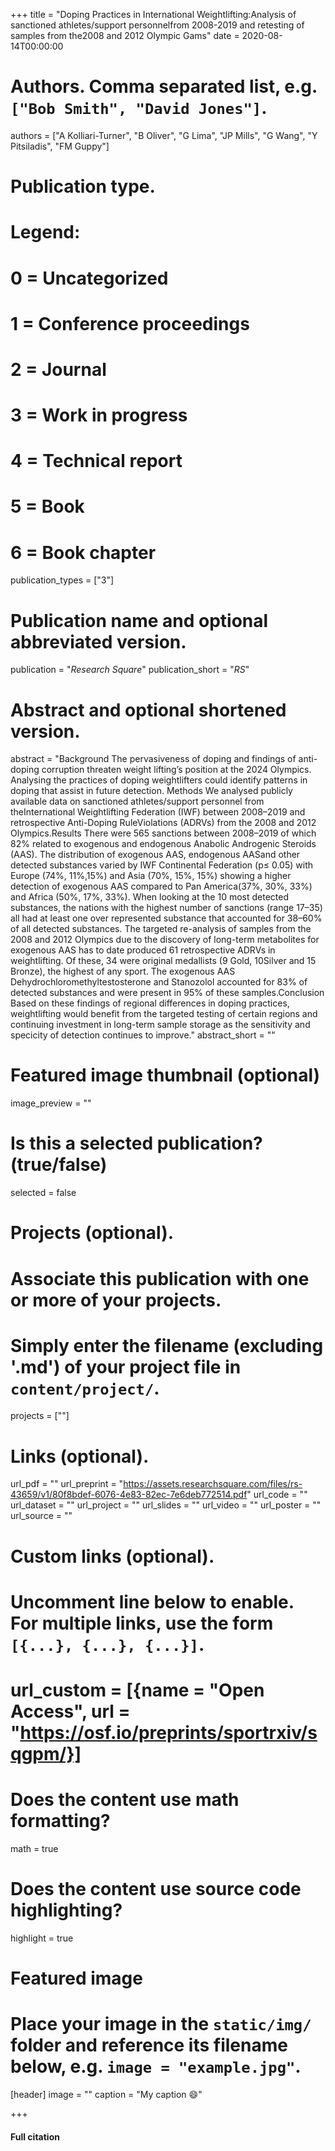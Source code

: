 +++
title = "Doping Practices in International Weightlifting:Analysis of sanctioned athletes/support personnelfrom 2008-2019 and retesting of samples from the2008 and 2012 Olympic Gams"
date = 2020-08-14T00:00:00

# Authors. Comma separated list, e.g. `["Bob Smith", "David Jones"]`.
authors = ["A Kolliari-Turner", "B Oliver", "G Lima", "JP Mills", "G Wang", "Y Pitsiladis", "FM Guppy"]

# Publication type.
# Legend:
# 0 = Uncategorized
# 1 = Conference proceedings
# 2 = Journal
# 3 = Work in progress
# 4 = Technical report
# 5 = Book
# 6 = Book chapter
publication_types = ["3"]

# Publication name and optional abbreviated version.
publication = "*Research Square*"
publication_short = "*RS*"

# Abstract and optional shortened version.
abstract = "Background The pervasiveness of doping and  findings of anti-doping corruption threaten weight lifting’s position at the 2024 Olympics. Analysing the practices of doping weightlifters could identify patterns in doping that assist in future detection. Methods We analysed publicly available data on sanctioned athletes/support personnel from theInternational Weightlifting Federation (IWF) between 2008–2019 and retrospective Anti-Doping RuleViolations (ADRVs) from the 2008 and 2012 Olympics.Results There were 565 sanctions between 2008–2019 of which 82% related to exogenous and endogenous Anabolic Androgenic Steroids (AAS). The distribution of exogenous AAS, endogenous AASand other detected substances varied by IWF Continental Federation (p≤ 0.05) with Europe (74%, 11%,15%) and Asia (70%, 15%, 15%) showing a higher detection of exogenous AAS compared to Pan America(37%, 30%, 33%) and Africa (50%, 17%, 33%). When looking at the 10 most detected substances, the nations with the highest number of sanctions (range 17–35) all had at least one over represented  substance that accounted for 38–60% of all detected substances. The targeted re-analysis of samples from the 2008 and 2012 Olympics due to the discovery of long-term metabolites for exogenous AAS has to date produced 61 retrospective ADRVs in weightlifting. Of these, 34 were original medallists (9 Gold, 10Silver and 15 Bronze), the highest of any sport. The exogenous AAS Dehydrochloromethyltestosterone and Stanozolol accounted for 83% of detected substances and were present in 95% of these samples.Conclusion Based on these  findings of regional differences in doping practices, weightlifting would benefi t from the targeted testing of certain regions and continuing investment in long-term sample storage as the sensitivity and speci city of detection continues to improve."
abstract_short = ""

# Featured image thumbnail (optional)
image_preview = ""

# Is this a selected publication? (true/false)
selected = false

# Projects (optional).
#   Associate this publication with one or more of your projects.
#   Simply enter the filename (excluding '.md') of your project file in `content/project/`.
   projects = [""]

# Links (optional).
url_pdf = ""
url_preprint = "https://assets.researchsquare.com/files/rs-43659/v1/80f8bdef-6076-4e83-82ec-7e6deb772514.pdf"
url_code = ""
url_dataset = ""
url_project = ""
url_slides = ""
url_video = ""
url_poster = ""
url_source = ""

# Custom links (optional).
#   Uncomment line below to enable. For multiple links, use the form `[{...}, {...}, {...}]`.
#   url_custom = [{name = "Open Access", url = "https://osf.io/preprints/sportrxiv/sqgpm/}]

# Does the content use math formatting?
math = true

# Does the content use source code highlighting?
highlight = true

# Featured image
# Place your image in the `static/img/` folder and reference its filename below, e.g. `image = "example.jpg"`.
[header]
image = ""
caption = "My caption :smile:"

+++

#### Full citation



